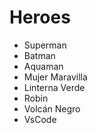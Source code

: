 # Heroes

* Superman
* Batman
* Aquaman
* Mujer Maravilla
* Linterna Verde
* Robin
* Volcán Negro
* VsCode
